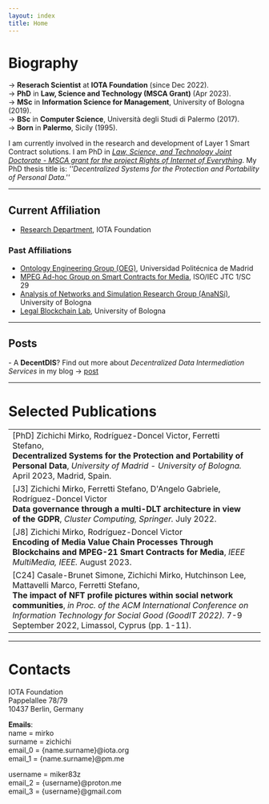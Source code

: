 ```yaml
---
layout: index
title: Home
---
```


# Biography

<p class="message">
  &rarr;  <b>Reserach Scientist</b> at <b>IOTA Foundation</b> (since Dec 2022).
  <br />
  &rarr;  <b>PhD</b> in <b>Law, Science and Technology (MSCA Grant)</b> (Apr 2023).
  <br />
  &rarr; <b>MSc</b> in <b>Information Science for Management</b>, University of Bologna (2019).
  <br />
  &rarr; <b>BSc</b> in <b>Computer Science</b>, Università degli Studi di Palermo (2017).
  <br />
  &rarr; <b>Born</b> in <b>Palermo</b>, Sicily (1995).
</p>

I am currently involved in the research and development of Layer 1 Smart Contract solutions. I am PhD in [_Law, Science, and Technology Joint Doctorate - MSCA grant for the project Rights
of Internet of Everything_](https://last-jd-rioe.eu/).
My PhD thesis title is: _''Decentralized Systems for the Protection and Portability of Personal Data.''_

---

## Current Affiliation

- [Research Department](https://www.iota.org/foundation/research-department), IOTA Foundation

### Past Affiliations

- [Ontology Engineering Group (OEG)](https://oeg.fi.upm.es/), Universidad Politécnica de Madrid
- [MPEG Ad-hoc Group on Smart Contracts for Media](https://www.iso.org/standard/82527.html), ISO/IEC JTC 1/SC 29
- [Analysis of Networks and Simulation Research Group (AnaNSi)](https://site.unibo.it/anansi/en), University of Bologna
- [Legal Blockchain Lab](http://lbl.cirsfid.unibo.it/), University of Bologna

---

## Posts

<p class="message">
  - A <b>DecentDIS</b>? Find out more about <i>Decentralized Data Intermediation Services</i> in my blog &rarr; <a href="/projects/2022/10/01/DecentDIS.html">post</a>
</p>

---

# Selected Publications

<table>
    <tr>
        <td>
          [PhD] Zichichi Mirko, Rodríguez-Doncel Victor, Ferretti Stefano,
          <br>
          <b>Decentralized Systems for the Protection and Portability of Personal Data</b>,
          <i>University of Madrid - University of Bologna.</i> April 2023, Madrid, Spain.
        </td>
        <td>
          <a class="get get_download" target="_blank" href="/assets/papers/phddesp3d.pdf"></a>
          <a class="get get_ppt" target="_blank" href="/assets/papers/phdslides.pdf"></a>
        </td>
    </tr>
    <tr>
        <td>
          [J3] Zichichi Mirko, Ferretti Stefano, D'Angelo Gabriele, Rodríguez-Doncel Victor
          <br>
          <b>	Data governance through a multi-DLT architecture in view of the GDPR</b>,
          <i>Cluster Computing, Springer.</i> July 2022.
        </td>
        <td>
          <a class="get get_doi" target="_blank" target="_blank" href="https://doi.org/10.1007/s10586-022-03691-3"></a>
          <a class="get get_download" target="_blank" href="/assets/papers/27data.pdf"></a>
          <a class="get get_cite" href="/assets/papers/bibtexts/27data.bib"></a>
        </td>
    </tr>
    <tr>
        <td>
          [J8] Zichichi Mirko, Rodríguez-Doncel Victor
          <br>
          <b>	Encoding of Media Value Chain Processes Through Blockchains and MPEG-21 Smart Contracts for Media</b>,
          <i>IEEE MultiMedia, IEEE.</i> August 2023.
        </td>
        <td>
          <a class="get get_doi" target="_blank" target="_blank" href="https://doi.org/10.1109/MMUL.2023.3303393"></a>
          <a class="get get_download" target="_blank" href="/assets/papers/41encoding.pdf"></a>
          <a class="get get_cite" href="/assets/papers/bibtexts/41encoding.bib"></a>
        </td>
    </tr>
    <tr>
        <td>
          [C24] Casale-Brunet Simone, Zichichi Mirko, Hutchinson Lee, Mattavelli Marco, Ferretti Stefano,
          <br>
          <b>The impact of NFT profile pictures within social network communities</b>,
          <i>in Proc. of the ACM International Conference on Information Technology for Social Good (GoodIT 2022).</i> 7-9 September 2022, Limassol, Cyprus (pp. 1-11).
        </td>
        <td>
          <a class="get get_doi" target="_blank" href="https://doi.org/10.1145/3524458.3547230"></a>
          <a class="get get_download" target="_blank" href="/assets/papers/29impact.pdf"></a>
          <a class="get get_cite" href="/assets/papers/bibtexts/29impact.bib"></a>
        </td>
    </tr>
</table>

---

# Contacts

IOTA Foundation
<br>
Pappelallee 78/79
<br>
10437 Berlin, Germany

**Emails**:
<br>
name = mirko <br>
surname = zichichi <br>
email_0 = {name.surname}@iota.org <br>
email_1 = {name.surname}@pm.me <br>

username = miker83z <br>
email_2 = {username}@proton.me <br>
email_3 = {username}@gmail.com
